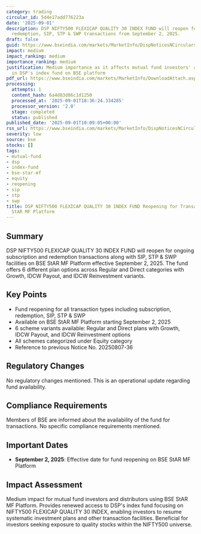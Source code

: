 ```yaml
---
category: trading
circular_id: 5d4e17add776223a
date: '2025-09-01'
description: DSP NIFTY500 FLEXICAP QUALITY 30 INDEX FUND will reopen for ongoing subscription,
  redemption, SIP, STP & SWP transactions from September 2, 2025.
draft: false
guid: https://www.bseindia.com/markets/MarketInfo/DispNoticesNCirculars.aspx?Noticeid={184B63C9-BD5F-4D61-ABC8-53413E75B0C7}&noticeno=20250901-16&dt=09/01/2025&icount=16&totcount=49&flag=0
impact: medium
impact_ranking: medium
importance_ranking: medium
justification: Medium importance as it affects mutual fund investors' ability to transact
  in DSP's index fund on BSE platform
pdf_url: https://www.bseindia.com/markets/MarketInfo/DownloadAttach.aspx?id=20250901-16&attachedId=
processing:
  attempts: 1
  content_hash: 6a4d83d86c1d1250
  processed_at: '2025-09-01T18:36:24.334285'
  processor_version: '2.0'
  stage: completed
  status: published
published_date: '2025-09-01T10:09:05+00:00'
rss_url: https://www.bseindia.com/markets/MarketInfo/DispNoticesNCirculars.aspx?Noticeid={184B63C9-BD5F-4D61-ABC8-53413E75B0C7}&noticeno=20250901-16&dt=09/01/2025&icount=16&totcount=49&flag=0
severity: low
source: bse
stocks: []
tags:
- mutual-fund
- dsp
- index-fund
- bse-star-mf
- equity
- reopening
- sip
- stp
- swp
title: DSP NIFTY500 FLEXICAP QUALITY 30 INDEX FUND Reopening for Transactions on BSE
  StAR MF Platform
---
```


## Summary

DSP NIFTY500 FLEXICAP QUALITY 30 INDEX FUND will reopen for ongoing subscription and redemption transactions along with SIP, STP & SWP facilities on BSE StAR MF Platform effective September 2, 2025. The fund offers 6 different plan options across Regular and Direct categories with Growth, IDCW Payout, and IDCW Reinvestment variants.

## Key Points

- Fund reopening for all transaction types including subscription, redemption, SIP, STP & SWP
- Available on BSE StAR MF Platform starting September 2, 2025
- 6 scheme variants available: Regular and Direct plans with Growth, IDCW Payout, and IDCW Reinvestment options
- All schemes categorized under Equity category
- Reference to previous Notice No. 20250807-36

## Regulatory Changes

No regulatory changes mentioned. This is an operational update regarding fund availability.

## Compliance Requirements

Members of BSE are informed about the availability of the fund for transactions. No specific compliance requirements mentioned.

## Important Dates

- **September 2, 2025**: Effective date for fund reopening on BSE StAR MF Platform

## Impact Assessment

Medium impact for mutual fund investors and distributors using BSE StAR MF Platform. Provides renewed access to DSP's index fund focusing on NIFTY500 FLEXICAP QUALITY 30 INDEX, enabling investors to resume systematic investment plans and other transaction facilities. Beneficial for investors seeking exposure to quality stocks within the NIFTY500 universe.